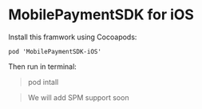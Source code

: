 # MobilePaymentSDK for iOS

Install this framwork using Cocoapods:

```pod 'MobilePaymentSDK-iOS'```

Then run in terminal:
> pod intall

> We will add SPM support soon
